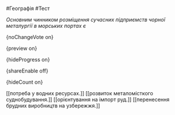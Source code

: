#Географія #Тест

*Основним чинником розміщення сучасних підприємств чорної металургії в морських портах є*

{noChangeVote on}

{preview on}

{hideProgress on}

{shareEnable off}

{hideCount on}

[[потреба у водних ресурсах.]]
[[розвиток металомісткого суднобудування.]]
[[орієнтування на імпорт руд.]]
[[перенесення брудних виробництв на узбережжя.]]
